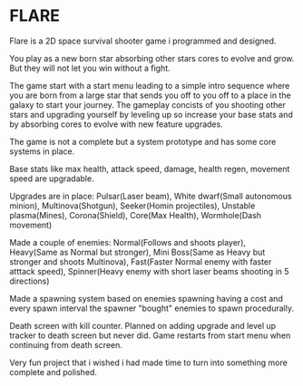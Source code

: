 # FLARE

Flare is a 2D space survival shooter game i programmed and designed. 

You play as a new born star absorbing other stars cores to evolve and grow. But they will not let you win without a fight.

The game start with a start menu leading to a simple intro sequence where you are born from a large star that sends you off to you off to a place in the galaxy to start your journey.
The gameplay concists of you shooting other stars and upgrading yourself by leveling up so increase your base stats and by absorbing cores to evolve with new feature upgrades.

The game is not a complete but a system prototype and has some core systems in place.

Base stats like max health, attack speed, damage, health regen, movement speed are upgradable.

Upgrades are in place: Pulsar(Laser beam), White dwarf(Small autonomous minion), Multinova(Shotgun), Seeker(Homin projectiles), Unstable plasma(Mines), Corona(Shield), Core(Max Health), Wormhole(Dash movement)

Made a couple of enemies: Normal(Follows and shoots player), Heavy(Same as Normal but stronger), Mini Boss(Same as Heavy but stronger and shoots Multinova), Fast(Faster Normal enemy with faster atttack speed), Spinner(Heavy enemy with short laser beams shooting in 5 directions)

Made a spawning system based on enemies spawning having a cost and every spawn interval the spawner "bought" enemies to spawn procedurally.

Death screen with kill counter. Planned on adding upgrade and level up tracker to death screen but never did. Game restarts from start menu when continuing from death screen.

Very fun project that i wished i had made time to turn into something more complete and polished.
